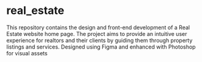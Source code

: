 # real_estate
This repository contains the design and front-end development of a Real Estate website home page. The project aims to provide an intuitive user experience for realtors and their clients by guiding them through property listings and services. Designed using Figma and enhanced with Photoshop for visual assets
